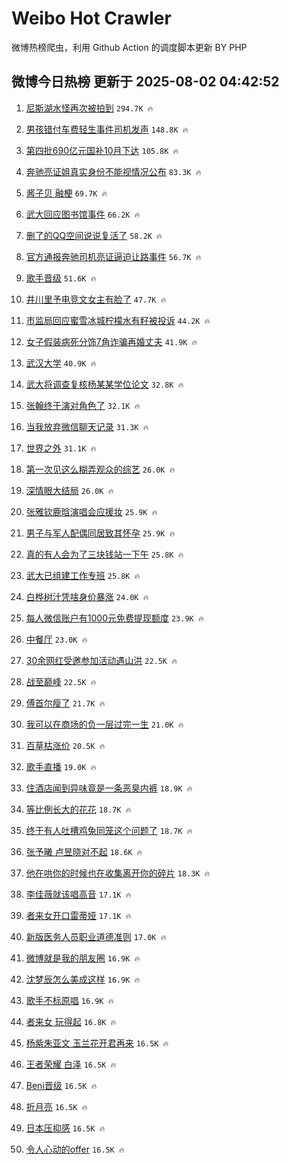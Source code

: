 # Weibo Hot Crawler 



微博热榜爬虫，利用 Github Action 的调度脚本更新 BY PHP 


## 微博今日热榜 更新于 2025-08-02 04:42:52 
1. [尼斯湖水怪再次被拍到](https://s.weibo.com/weibo?q=%23%E5%B0%BC%E6%96%AF%E6%B9%96%E6%B0%B4%E6%80%AA%E5%86%8D%E6%AC%A1%E8%A2%AB%E6%8B%8D%E5%88%B0%23&t=31&band_rank=1&Refer=top) `294.7K 🔥` 

1. [男孩错付车费轻生事件司机发声](https://s.weibo.com/weibo?q=%23%E7%94%B7%E5%AD%A9%E9%94%99%E4%BB%98%E8%BD%A6%E8%B4%B9%E8%BD%BB%E7%94%9F%E4%BA%8B%E4%BB%B6%E5%8F%B8%E6%9C%BA%E5%8F%91%E5%A3%B0%23&t=31&band_rank=2&Refer=top) `148.8K 🔥` 

1. [第四批690亿元国补10月下达](https://s.weibo.com/weibo?q=%23%E7%AC%AC%E5%9B%9B%E6%89%B9690%E4%BA%BF%E5%85%83%E5%9B%BD%E8%A1%A510%E6%9C%88%E4%B8%8B%E8%BE%BE%23&t=31&band_rank=3&Refer=top) `105.8K 🔥` 

1. [奔驰亮证姐真实身份不能视情况公布](https://s.weibo.com/weibo?q=%23%E5%A5%94%E9%A9%B0%E4%BA%AE%E8%AF%81%E5%A7%90%E7%9C%9F%E5%AE%9E%E8%BA%AB%E4%BB%BD%E4%B8%8D%E8%83%BD%E8%A7%86%E6%83%85%E5%86%B5%E5%85%AC%E5%B8%83%23&t=31&band_rank=4&Refer=top) `83.3K 🔥` 

1. [酱子贝 融梗](https://s.weibo.com/weibo?q=%E9%85%B1%E5%AD%90%E8%B4%9D%20%E8%9E%8D%E6%A2%97&t=31&band_rank=5&Refer=top) `69.7K 🔥` 

1. [武大回应图书馆事件](https://s.weibo.com/weibo?q=%23%E6%AD%A6%E5%A4%A7%E5%9B%9E%E5%BA%94%E5%9B%BE%E4%B9%A6%E9%A6%86%E4%BA%8B%E4%BB%B6%23&t=31&band_rank=6&Refer=top) `66.2K 🔥` 

1. [删了的QQ空间说说复活了](https://s.weibo.com/weibo?q=%E5%88%A0%E4%BA%86%E7%9A%84QQ%E7%A9%BA%E9%97%B4%E8%AF%B4%E8%AF%B4%E5%A4%8D%E6%B4%BB%E4%BA%86&t=31&band_rank=7&Refer=top) `58.2K 🔥` 

1. [官方通报奔驰司机亮证逼迫让路事件](https://s.weibo.com/weibo?q=%23%E5%AE%98%E6%96%B9%E9%80%9A%E6%8A%A5%E5%A5%94%E9%A9%B0%E5%8F%B8%E6%9C%BA%E4%BA%AE%E8%AF%81%E9%80%BC%E8%BF%AB%E8%AE%A9%E8%B7%AF%E4%BA%8B%E4%BB%B6%23&t=31&band_rank=8&Refer=top) `56.7K 🔥` 

1. [歌手晋级](https://s.weibo.com/weibo?q=%E6%AD%8C%E6%89%8B%E6%99%8B%E7%BA%A7&t=31&band_rank=9&Refer=top) `51.6K 🔥` 

1. [井川里予电竞文女主有脸了](https://s.weibo.com/weibo?q=%23%E4%BA%95%E5%B7%9D%E9%87%8C%E4%BA%88%E7%94%B5%E7%AB%9E%E6%96%87%E5%A5%B3%E4%B8%BB%E6%9C%89%E8%84%B8%E4%BA%86%23&t=31&band_rank=10&Refer=top) `47.7K 🔥` 

1. [市监局回应蜜雪冰城柠檬水有籽被投诉](https://s.weibo.com/weibo?q=%23%E5%B8%82%E7%9B%91%E5%B1%80%E5%9B%9E%E5%BA%94%E8%9C%9C%E9%9B%AA%E5%86%B0%E5%9F%8E%E6%9F%A0%E6%AA%AC%E6%B0%B4%E6%9C%89%E7%B1%BD%E8%A2%AB%E6%8A%95%E8%AF%89%23&t=31&band_rank=11&Refer=top) `44.2K 🔥` 

1. [女子假装病死分饰7角诈骗再婚丈夫](https://s.weibo.com/weibo?q=%23%E5%A5%B3%E5%AD%90%E5%81%87%E8%A3%85%E7%97%85%E6%AD%BB%E5%88%86%E9%A5%B07%E8%A7%92%E8%AF%88%E9%AA%97%E5%86%8D%E5%A9%9A%E4%B8%88%E5%A4%AB%23&t=31&band_rank=12&Refer=top) `41.9K 🔥` 

1. [武汉大学](https://s.weibo.com/weibo?q=%E6%AD%A6%E6%B1%89%E5%A4%A7%E5%AD%A6&t=31&band_rank=13&Refer=top) `40.9K 🔥` 

1. [武大将调查复核杨某某学位论文](https://s.weibo.com/weibo?q=%23%E6%AD%A6%E5%A4%A7%E5%B0%86%E8%B0%83%E6%9F%A5%E5%A4%8D%E6%A0%B8%E6%9D%A8%E6%9F%90%E6%9F%90%E5%AD%A6%E4%BD%8D%E8%AE%BA%E6%96%87%23&t=31&band_rank=14&Refer=top) `32.8K 🔥` 

1. [张翰终于演对角色了](https://s.weibo.com/weibo?q=%E5%BC%A0%E7%BF%B0%E7%BB%88%E4%BA%8E%E6%BC%94%E5%AF%B9%E8%A7%92%E8%89%B2%E4%BA%86&t=31&band_rank=15&Refer=top) `32.1K 🔥` 

1. [当我放弃微信聊天记录](https://s.weibo.com/weibo?q=%E5%BD%93%E6%88%91%E6%94%BE%E5%BC%83%E5%BE%AE%E4%BF%A1%E8%81%8A%E5%A4%A9%E8%AE%B0%E5%BD%95&t=31&band_rank=16&Refer=top) `31.3K 🔥` 

1. [世界之外](https://s.weibo.com/weibo?q=%E4%B8%96%E7%95%8C%E4%B9%8B%E5%A4%96&t=31&band_rank=17&Refer=top) `31.1K 🔥` 

1. [第一次见这么糊弄观众的综艺](https://s.weibo.com/weibo?q=%E7%AC%AC%E4%B8%80%E6%AC%A1%E8%A7%81%E8%BF%99%E4%B9%88%E7%B3%8A%E5%BC%84%E8%A7%82%E4%BC%97%E7%9A%84%E7%BB%BC%E8%89%BA&t=31&band_rank=18&Refer=top) `26.0K 🔥` 

1. [深情眼大结局](https://s.weibo.com/weibo?q=%E6%B7%B1%E6%83%85%E7%9C%BC%E5%A4%A7%E7%BB%93%E5%B1%80&t=31&band_rank=19&Refer=top) `26.0K 🔥` 

1. [张雅钦鹿晗演唱会应援妆](https://s.weibo.com/weibo?q=%23%E5%BC%A0%E9%9B%85%E9%92%A6%E9%B9%BF%E6%99%97%E6%BC%94%E5%94%B1%E4%BC%9A%E5%BA%94%E6%8F%B4%E5%A6%86%23&t=31&band_rank=20&Refer=top) `25.9K 🔥` 

1. [男子与军人配偶同居致其怀孕](https://s.weibo.com/weibo?q=%23%E7%94%B7%E5%AD%90%E4%B8%8E%E5%86%9B%E4%BA%BA%E9%85%8D%E5%81%B6%E5%90%8C%E5%B1%85%E8%87%B4%E5%85%B6%E6%80%80%E5%AD%95%23&t=31&band_rank=21&Refer=top) `25.9K 🔥` 

1. [真的有人会为了三块钱站一下午](https://s.weibo.com/weibo?q=%E7%9C%9F%E7%9A%84%E6%9C%89%E4%BA%BA%E4%BC%9A%E4%B8%BA%E4%BA%86%E4%B8%89%E5%9D%97%E9%92%B1%E7%AB%99%E4%B8%80%E4%B8%8B%E5%8D%88&t=31&band_rank=22&Refer=top) `25.8K 🔥` 

1. [武大已组建工作专班](https://s.weibo.com/weibo?q=%23%E6%AD%A6%E5%A4%A7%E5%B7%B2%E7%BB%84%E5%BB%BA%E5%B7%A5%E4%BD%9C%E4%B8%93%E7%8F%AD%23&t=31&band_rank=23&Refer=top) `25.8K 🔥` 

1. [白桦树汁凭啥身价暴涨](https://s.weibo.com/weibo?q=%23%E7%99%BD%E6%A1%A6%E6%A0%91%E6%B1%81%E5%87%AD%E5%95%A5%E8%BA%AB%E4%BB%B7%E6%9A%B4%E6%B6%A8%23&t=31&band_rank=24&Refer=top) `24.0K 🔥` 

1. [每人微信账户有1000元免费提现额度](https://s.weibo.com/weibo?q=%23%E6%AF%8F%E4%BA%BA%E5%BE%AE%E4%BF%A1%E8%B4%A6%E6%88%B7%E6%9C%891000%E5%85%83%E5%85%8D%E8%B4%B9%E6%8F%90%E7%8E%B0%E9%A2%9D%E5%BA%A6%23&t=31&band_rank=25&Refer=top) `23.9K 🔥` 

1. [中餐厅](https://s.weibo.com/weibo?q=%E4%B8%AD%E9%A4%90%E5%8E%85&t=31&band_rank=26&Refer=top) `23.0K 🔥` 

1. [30余网红受邀参加活动遇山洪](https://s.weibo.com/weibo?q=30%E4%BD%99%E7%BD%91%E7%BA%A2%E5%8F%97%E9%82%80%E5%8F%82%E5%8A%A0%E6%B4%BB%E5%8A%A8%E9%81%87%E5%B1%B1%E6%B4%AA&t=31&band_rank=27&Refer=top) `22.5K 🔥` 

1. [战至巅峰](https://s.weibo.com/weibo?q=%E6%88%98%E8%87%B3%E5%B7%85%E5%B3%B0&t=31&band_rank=28&Refer=top) `22.5K 🔥` 

1. [傅首尔瘦了](https://s.weibo.com/weibo?q=%23%E5%82%85%E9%A6%96%E5%B0%94%E7%98%A6%E4%BA%86%23&t=31&band_rank=29&Refer=top) `21.7K 🔥` 

1. [我可以在商场的负一层过完一生](https://s.weibo.com/weibo?q=%E6%88%91%E5%8F%AF%E4%BB%A5%E5%9C%A8%E5%95%86%E5%9C%BA%E7%9A%84%E8%B4%9F%E4%B8%80%E5%B1%82%E8%BF%87%E5%AE%8C%E4%B8%80%E7%94%9F&t=31&band_rank=30&Refer=top) `21.0K 🔥` 

1. [百草枯涨价](https://s.weibo.com/weibo?q=%23%E7%99%BE%E8%8D%89%E6%9E%AF%E6%B6%A8%E4%BB%B7%23&t=31&band_rank=31&Refer=top) `20.5K 🔥` 

1. [歌手直播](https://s.weibo.com/weibo?q=%E6%AD%8C%E6%89%8B%E7%9B%B4%E6%92%AD&t=31&band_rank=32&Refer=top) `19.0K 🔥` 

1. [住酒店闻到异味竟是一条恶臭内裤](https://s.weibo.com/weibo?q=%23%E4%BD%8F%E9%85%92%E5%BA%97%E9%97%BB%E5%88%B0%E5%BC%82%E5%91%B3%E7%AB%9F%E6%98%AF%E4%B8%80%E6%9D%A1%E6%81%B6%E8%87%AD%E5%86%85%E8%A3%A4%23&t=31&band_rank=33&Refer=top) `18.9K 🔥` 

1. [等比例长大的花花](https://s.weibo.com/weibo?q=%23%E7%AD%89%E6%AF%94%E4%BE%8B%E9%95%BF%E5%A4%A7%E7%9A%84%E8%8A%B1%E8%8A%B1%23&t=31&band_rank=34&Refer=top) `18.7K 🔥` 

1. [终于有人吐槽鸡兔同笼这个问题了](https://s.weibo.com/weibo?q=%E7%BB%88%E4%BA%8E%E6%9C%89%E4%BA%BA%E5%90%90%E6%A7%BD%E9%B8%A1%E5%85%94%E5%90%8C%E7%AC%BC%E8%BF%99%E4%B8%AA%E9%97%AE%E9%A2%98%E4%BA%86&t=31&band_rank=35&Refer=top) `18.7K 🔥` 

1. [张予曦 卢昱晓对不起](https://s.weibo.com/weibo?q=%E5%BC%A0%E4%BA%88%E6%9B%A6%20%E5%8D%A2%E6%98%B1%E6%99%93%E5%AF%B9%E4%B8%8D%E8%B5%B7&t=31&band_rank=36&Refer=top) `18.6K 🔥` 

1. [他在哄你的时候也在收集离开你的碎片](https://s.weibo.com/weibo?q=%E4%BB%96%E5%9C%A8%E5%93%84%E4%BD%A0%E7%9A%84%E6%97%B6%E5%80%99%E4%B9%9F%E5%9C%A8%E6%94%B6%E9%9B%86%E7%A6%BB%E5%BC%80%E4%BD%A0%E7%9A%84%E7%A2%8E%E7%89%87&t=31&band_rank=37&Refer=top) `18.3K 🔥` 

1. [李佳薇就该唱高音](https://s.weibo.com/weibo?q=%E6%9D%8E%E4%BD%B3%E8%96%87%E5%B0%B1%E8%AF%A5%E5%94%B1%E9%AB%98%E9%9F%B3&t=31&band_rank=38&Refer=top) `17.1K 🔥` 

1. [者来女开口雷蒂娅](https://s.weibo.com/weibo?q=%E8%80%85%E6%9D%A5%E5%A5%B3%E5%BC%80%E5%8F%A3%E9%9B%B7%E8%92%82%E5%A8%85&t=31&band_rank=39&Refer=top) `17.1K 🔥` 

1. [新版医务人员职业道德准则](https://s.weibo.com/weibo?q=%23%E6%96%B0%E7%89%88%E5%8C%BB%E5%8A%A1%E4%BA%BA%E5%91%98%E8%81%8C%E4%B8%9A%E9%81%93%E5%BE%B7%E5%87%86%E5%88%99%23&t=31&band_rank=40&Refer=top) `17.0K 🔥` 

1. [微博就是我的朋友圈](https://s.weibo.com/weibo?q=%E5%BE%AE%E5%8D%9A%E5%B0%B1%E6%98%AF%E6%88%91%E7%9A%84%E6%9C%8B%E5%8F%8B%E5%9C%88&t=31&band_rank=41&Refer=top) `16.9K 🔥` 

1. [沈梦辰怎么美成这样](https://s.weibo.com/weibo?q=%E6%B2%88%E6%A2%A6%E8%BE%B0%E6%80%8E%E4%B9%88%E7%BE%8E%E6%88%90%E8%BF%99%E6%A0%B7&t=31&band_rank=42&Refer=top) `16.9K 🔥` 

1. [歌手不标原唱](https://s.weibo.com/weibo?q=%E6%AD%8C%E6%89%8B%E4%B8%8D%E6%A0%87%E5%8E%9F%E5%94%B1&t=31&band_rank=43&Refer=top) `16.9K 🔥` 

1. [者来女 玩得起](https://s.weibo.com/weibo?q=%E8%80%85%E6%9D%A5%E5%A5%B3%20%E7%8E%A9%E5%BE%97%E8%B5%B7&t=31&band_rank=44&Refer=top) `16.8K 🔥` 

1. [杨紫朱亚文 玉兰花开君再来](https://s.weibo.com/weibo?q=%E6%9D%A8%E7%B4%AB%E6%9C%B1%E4%BA%9A%E6%96%87%20%E7%8E%89%E5%85%B0%E8%8A%B1%E5%BC%80%E5%90%9B%E5%86%8D%E6%9D%A5&t=31&band_rank=45&Refer=top) `16.5K 🔥` 

1. [王者荣耀 白泽](https://s.weibo.com/weibo?q=%E7%8E%8B%E8%80%85%E8%8D%A3%E8%80%80%20%E7%99%BD%E6%B3%BD&t=31&band_rank=46&Refer=top) `16.5K 🔥` 

1. [Beni晋级](https://s.weibo.com/weibo?q=%23Beni%E6%99%8B%E7%BA%A7%23&t=31&band_rank=47&Refer=top) `16.5K 🔥` 

1. [折月亮](https://s.weibo.com/weibo?q=%E6%8A%98%E6%9C%88%E4%BA%AE&t=31&band_rank=48&Refer=top) `16.5K 🔥` 

1. [日本压抑感](https://s.weibo.com/weibo?q=%E6%97%A5%E6%9C%AC%E5%8E%8B%E6%8A%91%E6%84%9F&t=31&band_rank=49&Refer=top) `16.5K 🔥` 

1. [令人心动的offer](https://s.weibo.com/weibo?q=%E4%BB%A4%E4%BA%BA%E5%BF%83%E5%8A%A8%E7%9A%84offer&t=31&band_rank=50&Refer=top) `16.5K 🔥` 

